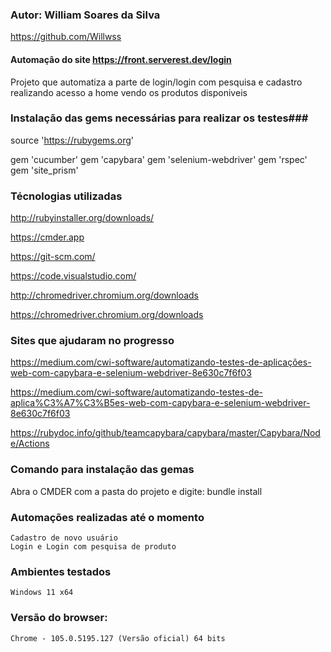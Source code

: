 ### Autor: William Soares da Silva
https://github.com/Willwss

#### Automação do site https://front.serverest.dev/login
Projeto que automatiza a parte de login/login com pesquisa e cadastro realizando acesso a home vendo os produtos disponiveis

### Instalação das gems necessárias para realizar os testes###
source 'https://rubygems.org'

gem 'cucumber'
gem 'capybara'
gem 'selenium-webdriver'
gem 'rspec'
gem 'site_prism'

### Técnologias utilizadas
http://rubyinstaller.org/downloads/

https://cmder.app

https://git-scm.com/

https://code.visualstudio.com/

http://chromedriver.chromium.org/downloads

https://chromedriver.chromium.org/downloads
 

### Sites que ajudaram no progresso ###
https://medium.com/cwi-software/automatizando-testes-de-aplicações-web-com-capybara-e-selenium-webdriver-8e630c7f6f03

https://medium.com/cwi-software/automatizando-testes-de-aplica%C3%A7%C3%B5es-web-com-capybara-e-selenium-webdriver-8e630c7f6f03

https://rubydoc.info/github/teamcapybara/capybara/master/Capybara/Node/Actions

### Comando para instalação das gemas ###
Abra o CMDER com a pasta do projeto e digite:
    bundle install

### Automações realizadas até o momento ###
    Cadastro de novo usuário
    Login e Login com pesquisa de produto

### Ambientes testados ###
    Windows 11 x64

### Versão do browser: ###
    Chrome - 105.0.5195.127 (Versão oficial) 64 bits


